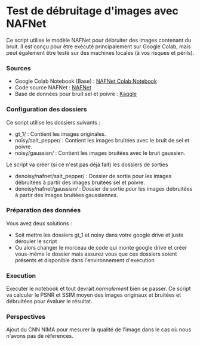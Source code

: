 # Test de débruitage d'images avec NAFNet

Ce script utilise le modèle NAFNet pour débruiter des images contenant du bruit. Il est conçu pour être exécuté principalement sur Google Colab, mais peut également être testé sur des machines locales (à vos risques et périls).

### Sources
- Google Colab Notebook (Base) : [NAFNet Colab Notebook](https://colab.research.google.com/drive/1dkO5AyktmBoWwxBwoKFUurIDn0m4qDXT?usp=sharing)
- Code source NAFNet : [NAFNet](https://github.com/megvii-research/NAFNet)
- Base de données pour bruit sel et poivre : [Kaggle](https://www.kaggle.com/datasets/rajneesh231/salt-and-pepper-noise-images)


### Configuration des dossiers
Ce script utilise les dossiers suivants :

- gt_1/ : Contient les images originales.
- noisy/salt_pepper/ : Contient les images bruitées avec le bruit de sel et poivre.
- noisy/gaussian/ : Contient les images bruitées avec le bruit gaussien.

Le script va créer (si ce n'est pas déjà fait) les dossiers de sorties

- denoisy/nafnet/salt_pepper/ : Dossier de sortie pour les images débruitées à partir des images bruitées sel et poivre.
- denoisy/nafnet/gaussian/ : Dossier de sortie pour les images débruitées à partir des images bruitées gaussiennes.

### Préparation des données

Vous avez deux solutions :
- Soit mettre les dossiers gt_1 et noisy dans votre google drive et juste dérouler le script
- Ou alors changer le morceau de code qui monte google drive et créer vous-même le dossier mais assurez vous que ces dossiers soient présents et disponible dans l'environnement d'execution

### Execution

Executer le notebook et tout devrait *normalement* bien se passer. Ce script va calculer le PSNR et SSIM moyen des images originaux et bruitées et débruitées pour évaluer le résultat.

### Perspectives 

Ajout du CNN NIMA pour mesurer la qualité de l'image dans le cas où nous n'avons pas de réferences.